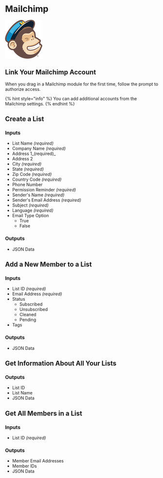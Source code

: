 # Mailchimp

![Marketing Automation Platform and an Email Marketing Service](../../.gitbook/assets/mailchimp.png)



## Link Your Mailchimp Account

When you drag in a Mailchimp module for the first time, follow the prompt to authorize access.

{% hint style="info" %}
You can add additional accounts from the Mailchimp settings.
{% endhint %}

## Create a List

### Inputs

* List Name _\(required\)_
* Company Name _\(required\)_
* Address 1_\(required\)_
* Address 2
* City _\(required\)_
* State _\(required\)_
* Zip Code _\(required\)_
* Country Code _\(required\)_
* Phone Number
* Permission Reminder _\(required\)_
* Sender's Name _\(required\)_
* Sender's Email Address _\(required\)_
* Subject _\(required\)_
* Language _\(required\)_
* Email Type Option
  * True
  * False

### Outputs

* JSON Data

## Add a New Member to a List

### Inputs

* List ID _\(required\)_
* Email Address _\(required\)_
* Status
  * Subscribed
  * Unsubscribed
  * Cleaned
  * Pending
* Tags

### Outputs

* JSON Data

## Get Information About All Your Lists

### Outputs

* List ID
* List Name
* JSON Data

## Get All Members in a List

### Inputs

* List ID _\(required\)_

### Outputs

* Member Email Addresses
* Member IDs
* JSON Data

